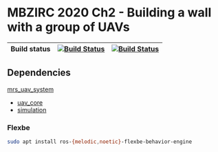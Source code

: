 # MBZIRC 2020 Ch2 - Building a wall with a group of UAVs

| Build status | [![Build Status](http://badges.herokuapp.com/travis.com/ctu-mrs/mbzirc_2020_wall_building?env=BADGE=bionic&label=Melodic)](https://travis-ci.com/ctu-mrs/mbzirc_2020_wall_building) | [![Build Status](http://badges.herokuapp.com/travis.com/ctu-mrs/mbzirc_2020_wall_building?env=BADGE=focal&label=Noetic)](https://travis-ci.com/ctu-mrs/mbzirc_2020_wall_building) |
|--------------|-------------------------------------------------------------------------------------------------------------------------------------------------------------------------------------|-----------------------------------------------------------------------------------------------------------------------------------------------------------------------------------|

## Dependencies

[mrs_uav_system](http://github.com:ctu-mrs/mrs_uav_system)
  * [uav_core](http://github.com:ctu-mrs/uav_core)
  * [simulation](http://github.com:ctu-mrs/simulation)

### Flexbe

```bash
sudo apt install ros-{melodic,noetic}-flexbe-behavior-engine
```
